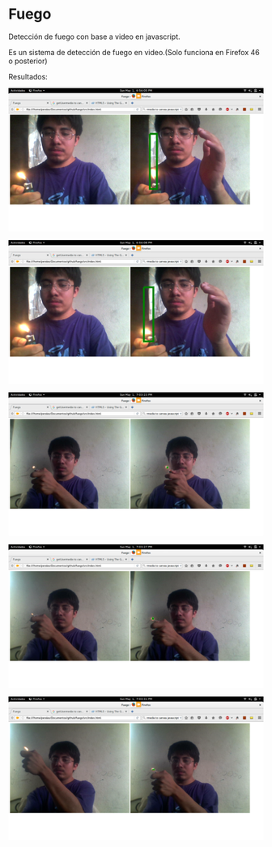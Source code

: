 # Fuego 
Detección de fuego con base a video en javascript.

Es un sistema de detección de fuego en video.(Solo funciona en Firefox 46 o posterior)

Resultados:

![Resultado 1](doc/1.png)

![Resultado 2](doc/2.png)

![Resultado 3](doc/3.png)

![Resultado 4](doc/4.png)

![Resultado 5](doc/5.png)
